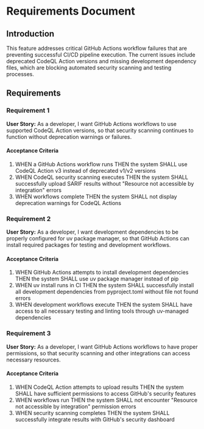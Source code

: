 # Requirements Document

## Introduction

This feature addresses critical GitHub Actions workflow failures that are preventing successful CI/CD pipeline execution. The current issues include deprecated CodeQL Action versions and missing development dependency files, which are blocking automated security scanning and testing processes.

## Requirements

### Requirement 1

**User Story:** As a developer, I want GitHub Actions workflows to use supported CodeQL Action versions, so that security scanning continues to function without deprecation warnings or failures.

#### Acceptance Criteria

1. WHEN a GitHub Actions workflow runs THEN the system SHALL use CodeQL Action v3 instead of deprecated v1/v2 versions
2. WHEN CodeQL security scanning executes THEN the system SHALL successfully upload SARIF results without "Resource not accessible by integration" errors
3. WHEN workflows complete THEN the system SHALL not display deprecation warnings for CodeQL Actions

### Requirement 2

**User Story:** As a developer, I want development dependencies to be properly configured for uv package manager, so that GitHub Actions can install required packages for testing and development workflows.

#### Acceptance Criteria

1. WHEN GitHub Actions attempts to install development dependencies THEN the system SHALL use uv package manager instead of pip
2. WHEN uv install runs in CI THEN the system SHALL successfully install all development dependencies from pyproject.toml without file not found errors
3. WHEN development workflows execute THEN the system SHALL have access to all necessary testing and linting tools through uv-managed dependencies

### Requirement 3

**User Story:** As a developer, I want GitHub Actions workflows to have proper permissions, so that security scanning and other integrations can access necessary resources.

#### Acceptance Criteria

1. WHEN CodeQL Action attempts to upload results THEN the system SHALL have sufficient permissions to access GitHub's security features
2. WHEN workflows run THEN the system SHALL not encounter "Resource not accessible by integration" permission errors
3. WHEN security scanning completes THEN the system SHALL successfully integrate results with GitHub's security dashboard
